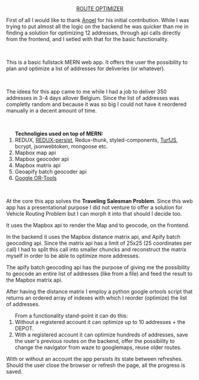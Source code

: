 <p align="center">
    <a href="https://adrianserbanescu.com/routeOptimizer/">ROUTE OPTIMIZER</a>
</p>

<p>
    First of all I would like to thank <a href="https://github.com/Angelxv01">Angel</a> for his initial contribution. While I was trying to put almost all the logic on the backend he was quicker than me in finding a solution for optimizing 12 addresses, through api calls directly from the frontend, and I setled with that for the basic functionality.
</p>
<br />
<p>
    This is a basic fullstack MERN web app. It offers the user the possibility to plan and optimize a list of addresses for deliveries (or whatever).
</p>
<br />
<p>
    The ideea for this app came to me while I had a job to deliver 350 addresses in 3-4 days allover Belgium. Since the list of addresses was completly random and because it was so big I could not have it reordered manually in a decent amount of time.
</p>
<br />
<p>
    <ol><strong>Technoligies used on top of MERN:</strong>
        <li>REDUX, <a href="https://github.com/rt2zz/redux-persist">REDUX-persist</a>, Redux-thunk, styled-components, <a href="https://github.com/Turfjs/turf">TurfJS</a>, bcrypt, jsonwebtoken, mongoose etc. </li>
        <li>Mapbox map api</li>
        <li>Mapbox geocoder api</li>
        <li>Mapbox matrix api</li>
        <li>Geoapify batch geocoder api</li>
        <li><a href="https://developers.google.com/optimization/routing/tsp">Google OR-Tools</a></li>
        </ol>
</p><br />

At the core this app solves the <strong>Traveling Salesman Problem</strong>. Since this web app has a presentational purpose I did not venture to offer a solution for Vehicle Routing Problem but I can morph it into that should I decide too.

It uses the Mapbox api to render the Map and to geocode, on the frontend.

In the backend it uses the Mapbox distance matrix api, and Apify batch geocoding api. 
Since the matrix api has a limit of 25x25 (25 coordinates per call) I had to split this call into smaller chuncks and reconstruct the matrix myself in order to be able to optimize more addresses.

The apify batch geocoding api has the purpose of giving me the possibility to geocode an entire list of addresses (like from a file) and feed the result to the Mapbox matrix api.

After having the distance matrix I employ a python google ortools script that returns an ordered
array of indexes with which I reorder (optimize) the list of addresses.

<ol>From a functionality stand-point it can do this:
    <li>Without a registered account it can optimize up to 10 addresses + the DEPOT.</li>
    <li>With a registered account it can optimize hundreds of addresses, save the user's previous routes on the backend, offer the possibility to change the navigator from waze to googlemaps, reuse older routes.</li>
</ol>

With or without an account the app persists its state between refreshes. Should the user close the browser or refresh the page, all the progress is saved.